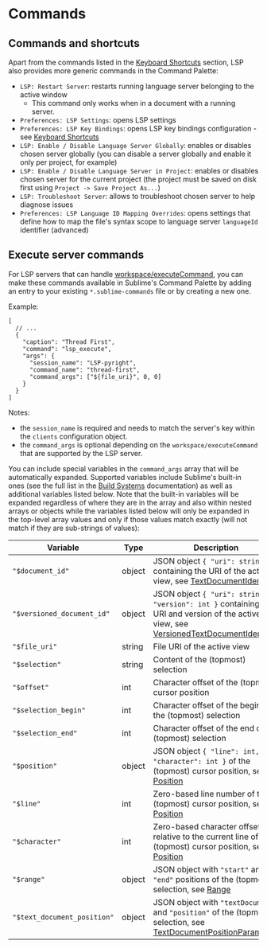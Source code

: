 # Commands

## Commands and shortcuts

Apart from the commands listed in the [Keyboard Shortcuts](keyboard_shortcuts.md) section, LSP also provides more generic commands in the Command Palette:

* `LSP: Restart Server`: restarts running language server belonging to the active window
    * This command only works when in a document with a running server.
* `Preferences: LSP Settings`: opens LSP settings
* `Preferences: LSP Key Bindings`: opens LSP key bindings configuration - see [Keyboard Shortcuts](keyboard_shortcuts.md)
* `LSP: Enable / Disable Language Server Globally`: enables or disables chosen server globally (you can disable a server globally and enable it only per project, for example)
* `LSP: Enable / Disable Language Server in Project`: enables or disables chosen server for the current project (the project must be saved on disk first using `Project -> Save Project As...`)
* `LSP: Troubleshoot Server`: allows to troubleshoot chosen server to help diagnose issues
* `Preferences: LSP Language ID Mapping Overrides`: opens settings that define how to map the file's syntax scope to language server `languageId` identifier (advanced)

## Execute server commands

For LSP servers that can handle [workspace/executeCommand](https://microsoft.github.io/language-server-protocol/specification#workspace_executeCommand), you can make these commands available in Sublime's Command Palette by adding an entry to your existing `*.sublime-commands` file or by creating a new one.

Example:

```jsonc title="Packages/User/Default.sublime-commands"
[
  // ...
  {
    "caption": "Thread First",
    "command": "lsp_execute",
    "args": {
      "session_name": "LSP-pyright",
      "command_name": "thread-first",
      "command_args": ["${file_uri}", 0, 0]
    }
  }
]
```

Notes:

 - the `session_name` is required and needs to match the server's key within the `clients` configuration object.
 - the `command_args` is optional depending on the `workspace/executeCommand` that are supported by the LSP server.

You can include special variables in the `command_args` array that will be automatically expanded. Supported variables include Sublime's built-in ones (see the full list in the [Build Systems](http://www.sublimetext.com/docs/build_systems.html#variables) documentation) as well as additional variables listed below. Note that the built-in variables will be expanded regardless of where they are in the array and also within nested arrays or objects while the variables listed below will only be expanded in the top-level array values and only if those values match exactly (will not match if they are sub-strings of values):

| Variable | Type | Description |
| -------- | ---- | ----------- |
| `"$document_id"` | object | JSON object `{ "uri": string }` containing the URI of the active view, see [TextDocumentIdentifier](https://microsoft.github.io/language-server-protocol/specifications/specification-current/#textDocumentIdentifier) |
| `"$versioned_document_id"` | object | JSON object `{ "uri": string, "version": int }` containing the URI and version of the active view, see [VersionedTextDocumentIdentifier](https://microsoft.github.io/language-server-protocol/specifications/specification-current/#versionedTextDocumentIdentifier) |
| `"$file_uri"` | string | File URI of the active view |
| `"$selection"` | string | Content of the (topmost) selection |
| `"$offset"` | int | Character offset of the (topmost) cursor position |
| `"$selection_begin"` | int | Character offset of the begin of the (topmost) selection |
| `"$selection_end"` | int | Character offset of the end of the (topmost) selection |
| `"$position"` | object | JSON object `{ "line": int, "character": int }` of the (topmost) cursor position, see [Position](https://microsoft.github.io/language-server-protocol/specifications/specification-current/#position) |
| `"$line"` | int | Zero-based line number of the (topmost) cursor position, see [Position](https://microsoft.github.io/language-server-protocol/specifications/specification-current/#position) |
| `"$character"` | int | Zero-based character offset relative to the current line of the (topmost) cursor position, see [Position](https://microsoft.github.io/language-server-protocol/specifications/specification-current/#position) |
| `"$range"` | object | JSON object with `"start"` and `"end"` positions of the (topmost) selection, see [Range](https://microsoft.github.io/language-server-protocol/specifications/specification-current/#range) |
| `"$text_document_position"` | object | JSON object with `"textDocument"` and `"position"` of the (topmost) selection, see [TextDocumentPositionParams](https://microsoft.github.io/language-server-protocol/specifications/specification-current/#textDocumentPositionParams) |
